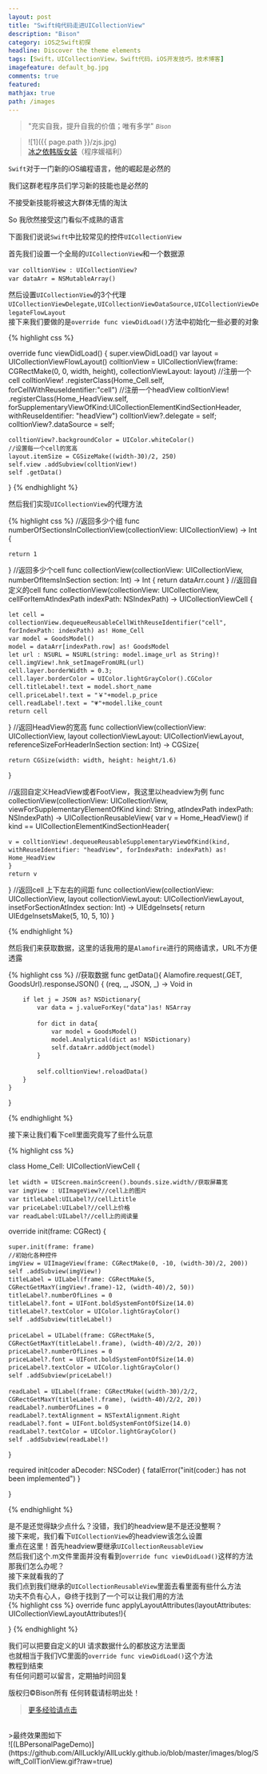 ```yaml
---
layout: post
title: "Swift纯代码走进UICollectionView"
description: "Bison"
category: iOS之Swift初探
headline: Discover the theme elements
tags: [Swift，UICollectionView，Swift代码，iOS开发技巧，技术博客]
imagefeature: default_bg.jpg
comments: true
featured: 
mathjax: true
path: /images
---
```


>&quot;充实自我，提升自我的价值；唯有多学&quot;
><small><cite title="Plato">Bison</cite></small>

>![1]({{ page.path }}/zjs.jpg)<br>
>[冰之依韩版女装](http://allluckly.taobao.com/)（程序媛福利）

`Swift`对于一门新的iOS编程语言，他的崛起是必然的<br>

我们这群老程序员们学习新的技能也是必然的<br>

不接受新技能将被这大群体无情的淘汰<br>

So 我欣然接受这门看似不成熟的语言<br>

下面我们说说`Swift`中比较常见的控件`UICollectionView`<br>

首先我们设置一个全局的`UICollectionView`和一个数据源<br>

`var colltionView : UICollectionView?`<br>
`var dataArr = NSMutableArray()`<br>

然后设置`UICollectionView`的3个代理<br>
`UICollectionViewDelegate,UICollectionViewDataSource,UICollectionViewDelegateFlowLayout`<br>
接下来我们要做的是`override func viewDidLoad()`方法中初始化一些必要的对象<br>

{% highlight css %}

override func viewDidLoad() {
    super.viewDidLoad()
    var layout = UICollectionViewFlowLayout()
    colltionView = UICollectionView(frame: CGRectMake(0, 0, width, height), collectionViewLayout: layout)
    //注册一个cell
    colltionView! .registerClass(Home_Cell.self, forCellWithReuseIdentifier:"cell")
    //注册一个headView
    colltionView! .registerClass(Home_HeadView.self, forSupplementaryViewOfKind:UICollectionElementKindSectionHeader, withReuseIdentifier: "headView")
    colltionView?.delegate = self;
    colltionView?.dataSource = self;

    colltionView?.backgroundColor = UIColor.whiteColor()
    //设置每一个cell的宽高
    layout.itemSize = CGSizeMake((width-30)/2, 250)
    self.view .addSubview(colltionView!)
    self .getData()
}
{% endhighlight %}

然后我们实现`UICollectionView`的代理方法<br>

{% highlight css %}
//返回多少个组
func numberOfSectionsInCollectionView(collectionView: UICollectionView) -> Int {

    return 1
}
//返回多少个cell
func collectionView(collectionView: UICollectionView, numberOfItemsInSection section: Int) -> Int {
    return dataArr.count
}
//返回自定义的cell
func collectionView(collectionView: UICollectionView, cellForItemAtIndexPath indexPath: NSIndexPath) -> UICollectionViewCell {


    let cell = collectionView.dequeueReusableCellWithReuseIdentifier("cell", forIndexPath: indexPath) as! Home_Cell
    var model = GoodsModel()
    model = dataArr[indexPath.row] as! GoodsModel
    let url : NSURL = NSURL(string: model.image_url as String)!
    cell.imgView!.hnk_setImageFromURL(url)
    cell.layer.borderWidth = 0.3;
    cell.layer.borderColor = UIColor.lightGrayColor().CGColor
    cell.titleLabel!.text = model.short_name
    cell.priceLabel!.text = "￥"+model.p_price
    cell.readLabel!.text = "💗"+model.like_count
    return cell
}
//返回HeadView的宽高
func collectionView(collectionView: UICollectionView, layout collectionViewLayout: UICollectionViewLayout, referenceSizeForHeaderInSection section: Int) -> CGSize{

    return CGSize(width: width, height: height/1.6)
}

//返回自定义HeadView或者FootView，我这里以headview为例
func collectionView(collectionView: UICollectionView, viewForSupplementaryElementOfKind kind: String, atIndexPath indexPath: NSIndexPath) -> UICollectionReusableView{
    var v = Home_HeadView()
    if kind == UICollectionElementKindSectionHeader{

    v = colltionView!.dequeueReusableSupplementaryViewOfKind(kind, withReuseIdentifier: "headView", forIndexPath: indexPath) as! Home_HeadView
    }
    return v
}
//返回cell 上下左右的间距
func collectionView(collectionView: UICollectionView, layout collectionViewLayout: UICollectionViewLayout, insetForSectionAtIndex section: Int) -> UIEdgeInsets{
    return UIEdgeInsetsMake(5, 10, 5, 10)
}

{% endhighlight %}

然后我们来获取数据，这里的话我用的是`Alamofire`进行的网络请求，URL不方便透露<br>

{% highlight css %}
//获取数据
func getData(){
    Alamofire.request(.GET, GoodsUrl).responseJSON() { (req, _, JSON, _) -> Void in

        if let j = JSON as? NSDictionary{
            var data = j.valueForKey("data")as! NSArray

            for dict in data{
                var model = GoodsModel()
                model.Analytical(dict as! NSDictionary)
                self.dataArr.addObject(model)
            }

            self.colltionView!.reloadData()
        }
    }
}


{% endhighlight %}

接下来让我们看下cell里面究竟写了些什么玩意<br>

{% highlight css %}

class Home_Cell: UICollectionViewCell {

    let width = UIScreen.mainScreen().bounds.size.width//获取屏幕宽
    var imgView : UIImageView?//cell上的图片
    var titleLabel:UILabel?//cell上title
    var priceLabel:UILabel?//cell上价格
    var readLabel:UILabel?//cell上的阅读量


override init(frame: CGRect) {

    super.init(frame: frame)
    //初始化各种控件
    imgView = UIImageView(frame: CGRectMake(0, -10, (width-30)/2, 200))
    self .addSubview(imgView!)
    titleLabel = UILabel(frame: CGRectMake(5, CGRectGetMaxY(imgView!.frame)-12, (width-40)/2, 50))
    titleLabel?.numberOfLines = 0
    titleLabel?.font = UIFont.boldSystemFontOfSize(14.0)
    titleLabel?.textColor = UIColor.lightGrayColor()
    self .addSubview(titleLabel!)

    priceLabel = UILabel(frame: CGRectMake(5, CGRectGetMaxY(titleLabel!.frame), (width-40)/2/2, 20))
    priceLabel?.numberOfLines = 0
    priceLabel?.font = UIFont.boldSystemFontOfSize(14.0)
    priceLabel?.textColor = UIColor.lightGrayColor()
    self .addSubview(priceLabel!)

    readLabel = UILabel(frame: CGRectMake((width-30)/2/2, CGRectGetMaxY(titleLabel!.frame), (width-40)/2/2, 20))
    readLabel?.numberOfLines = 0
    readLabel?.textAlignment = NSTextAlignment.Right
    readLabel?.font = UIFont.boldSystemFontOfSize(14.0)
    readLabel?.textColor = UIColor.lightGrayColor()
    self .addSubview(readLabel!)


}

required init(coder aDecoder: NSCoder) {
    fatalError("init(coder:) has not been implemented")
}

}


{% endhighlight %}


是不是还觉得缺少点什么？没错，我们的headview是不是还没整啊？<br>
接下来呢，我们看下`UICollectionView`的headview该怎么设置<br>
重点在这里！首先headview要继承`UICollectionReusableView`<br>
然后我们这个.m文件里面并没有看到`override func viewDidLoad()`这样的方法<br>
那我们怎么办呢？<br>
接下来就看我的了<br>
我们点到我们继承的`UICollectionReusableView`里面去看里面有些什么方法<br>
功夫不负有心人，😄终于找到了一个可以让我们用的方法<br>
{% highlight css %}
override func applyLayoutAttributes(layoutAttributes: UICollectionViewLayoutAttributes!){

}
{% endhighlight %}

我们可以把要自定义的UI 请求数据什么的都放这方法里面<br>
也就相当于我们VC里面的`override func viewDidLoad()`这个方法<br>
教程到结束<br>
有任何问题可以留言，定期抽时间回复<br>

版权归©Bison所有 任何转载请标明出处！

 > [更多经验请点击](http://www.allluckly.cn/)


<br>
 >最终效果图如下<br>
![(LBPersonalPageDemo)](https://github.com/AllLuckly/AllLuckly.github.io/blob/master/images/blog/Swift_CollTionView.gif?raw=true)<br><br><br>





